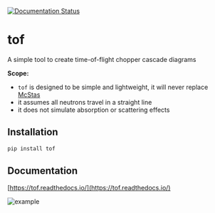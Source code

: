 [![Documentation Status](https://readthedocs.org/projects/tof/badge/?version=latest)](https://tof.readthedocs.io/en/latest/?badge=latest)

# tof

A simple tool to create time-of-flight chopper cascade diagrams

**Scope:**

- ``tof`` is designed to be simple and lightweight, it will never replace [McStas](https://www.mcstas.org/)
- it assumes all neutrons travel in a straight line
- it does not simulate absorption or scattering effects

## Installation

```sh
pip install tof
```

## Documentation

[https://tof.readthedocs.io/](https://tof.readthedocs.io/)

![example](https://tof.readthedocs.io/en/latest/_images/short-example_13_1.png)
